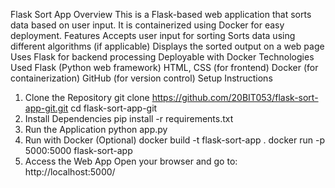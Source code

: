 Flask Sort App
Overview
  This is a Flask-based web application that sorts data based on user input. It is containerized using Docker for easy deployment.
Features
  Accepts user input for sorting
  Sorts data using different algorithms (if applicable)
  Displays the sorted output on a web page
  Uses Flask for backend processing
  Deployable with Docker
Technologies Used
  Flask (Python web framework)
  HTML, CSS (for frontend)
  Docker (for containerization)
  GitHub (for version control)
Setup Instructions
1. Clone the Repository
  git clone https://github.com/20BIT053/flask-sort-app-git.git
  cd flask-sort-app-git
2. Install Dependencies
  pip install -r requirements.txt
3. Run the Application
  python app.py
4. Run with Docker (Optional)
  docker build -t flask-sort-app .
  docker run -p 5000:5000 flask-sort-app
5. Access the Web App
  Open your browser and go to: http://localhost:5000/
